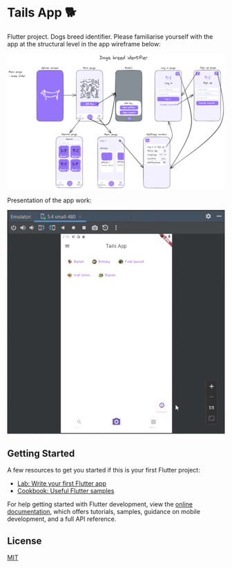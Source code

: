 # Tails App :dog2:

Flutter project. Dogs breed identifier. Please familiarise yourself with the app at the structural level in the app wireframe below:

![The tails app wireframe](/app_wireframe.png)

Presentation of the app work:

![Presentation of the app work](/presentation.gif)

## Getting Started

A few resources to get you started if this is your first Flutter project:

- [Lab: Write your first Flutter app](https://docs.flutter.dev/get-started/codelab)
- [Cookbook: Useful Flutter samples](https://docs.flutter.dev/cookbook)

For help getting started with Flutter development, view the
[online documentation](https://docs.flutter.dev/), which offers tutorials,
samples, guidance on mobile development, and a full API reference.

## License

[MIT](https://choosealicense.com/licenses/mit/)
